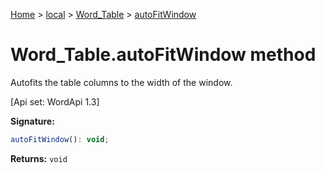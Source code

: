 [Home](./index) &gt; [local](local.md) &gt; [Word\_Table](local.word_table.md) &gt; [autoFitWindow](local.word_table.autofitwindow.md)

# Word\_Table.autoFitWindow method

Autofits the table columns to the width of the window. 

 \[Api set: WordApi 1.3\]

**Signature:**
```javascript
autoFitWindow(): void;
```
**Returns:** `void`

